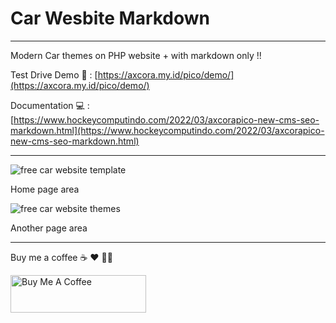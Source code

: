 # Car Wesbite Markdown
---------------------------------

Modern Car themes on PHP website + with markdown only !!

Test Drive Demo 🚀 : [https://axcora.my.id/pico/demo/](https://axcora.my.id/pico/demo/)

Documentation 💻 : [https://www.hockeycomputindo.com/2022/03/axcorapico-new-cms-seo-markdown.html](https://www.hockeycomputindo.com/2022/03/axcorapico-new-cms-seo-markdown.html)


-------------------


![free car website template](https://blogger.googleusercontent.com/img/b/R29vZ2xl/AVvXsEjZLYkpRtMhDB4Be9QaQaA6KvdOkia5iXMGe6uWbVT8QMX8_qH3FNaCShQ52yegLRUciBm1dguwLJVJ_2jvdOiGCCzEc7Ej-mvLZcZ2outPRGtCgow9GpDmPlGQqbQOtcJi7fuzkj277DCmLhabU0Gg8ma7CChGMzZpqf45wSIidZOc3I2VQH2fGBqMqA/s3129/Web%20capture_28-5-2023_18427_localhost.jpeg)

Home page area

![free car website themes](https://blogger.googleusercontent.com/img/b/R29vZ2xl/AVvXsEjoTEqvGl7gdCiixF01oUYoxh41GdlunaeVO4a0_Io2drbfqYl5bWGYuX0g8vuLjf9rg4sRp7sIKZAms4uSTq8OzHJoJPJY__h3FNNhYp8taET_SSe_Iy4xwjrFP6gRNS9nbpy5RxmS75oWrN-wu7IAdwAXFgMYXm3AdxlVE7sUdgW6ds7I3e8fe52KOw/s2263/Web%20capture_28-5-2023_18446_localhost.jpeg)

Another page area

--------------------

Buy me a coffee ☕️ ❤️ ✌🏻

<a href="https://www.buymeacoffee.com/axcora" target="_blank"><img src="https://cdn.buymeacoffee.com/buttons/v2/default-yellow.png" alt="Buy Me A Coffee" style="height: 60px !important;width: 217px !important;" ></a>


